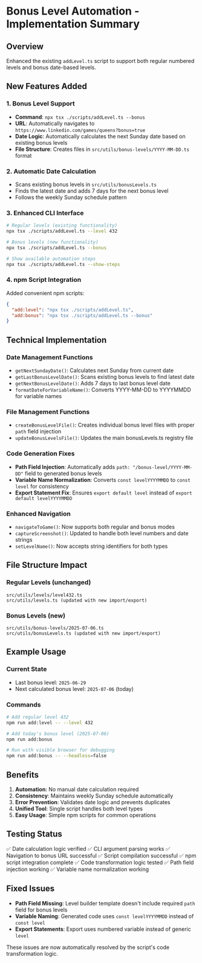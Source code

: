 # Bonus Level Automation - Implementation Summary

## Overview
Enhanced the existing `addLevel.ts` script to support both regular numbered levels and bonus date-based levels.

## New Features Added

### 1. **Bonus Level Support**
- **Command**: `npx tsx ./scripts/addLevel.ts --bonus`
- **URL**: Automatically navigates to `https://www.linkedin.com/games/queens?bonus=true`
- **Date Logic**: Automatically calculates the next Sunday date based on existing bonus levels
- **File Structure**: Creates files in `src/utils/bonus-levels/YYYY-MM-DD.ts` format

### 2. **Automatic Date Calculation**
- Scans existing bonus levels in `src/utils/bonusLevels.ts`
- Finds the latest date and adds 7 days for the next bonus level
- Follows the weekly Sunday schedule pattern

### 3. **Enhanced CLI Interface**
```bash
# Regular levels (existing functionality)
npx tsx ./scripts/addLevel.ts --level 432

# Bonus levels (new functionality)
npx tsx ./scripts/addLevel.ts --bonus

# Show available automation steps
npx tsx ./scripts/addLevel.ts --show-steps
```

### 4. **npm Script Integration**
Added convenient npm scripts:
```json
{
  "add:level": "npx tsx ./scripts/addLevel.ts",
  "add:bonus": "npx tsx ./scripts/addLevel.ts --bonus"
}
```

## Technical Implementation

### Date Management Functions
- `getNextSundayDate()`: Calculates next Sunday from current date
- `getLastBonusLevelDate()`: Scans existing bonus levels to find latest date
- `getNextBonusLevelDate()`: Adds 7 days to last bonus level date
- `formatDateForVariableName()`: Converts YYYY-MM-DD to YYYYMMDD for variable names

### File Management Functions
- `createBonusLevelFile()`: Creates individual bonus level files with proper `path` field injection
- `updateBonusLevelsFile()`: Updates the main bonusLevels.ts registry file

### Code Generation Fixes
- **Path Field Injection**: Automatically adds `path: "/bonus-level/YYYY-MM-DD"` field to generated bonus levels
- **Variable Name Normalization**: Converts `const levelYYYYMMDD` to `const level` for consistency
- **Export Statement Fix**: Ensures `export default level` instead of `export default levelYYYYMMDD`

### Enhanced Navigation
- `navigateToGame()`: Now supports both regular and bonus modes
- `captureScreenshot()`: Updated to handle both level numbers and date strings
- `setLevelName()`: Now accepts string identifiers for both types

## File Structure Impact

### Regular Levels (unchanged)
```
src/utils/levels/level432.ts
src/utils/levels.ts (updated with new import/export)
```

### Bonus Levels (new)
```
src/utils/bonus-levels/2025-07-06.ts
src/utils/bonusLevels.ts (updated with new import/export)
```

## Example Usage

### Current State
- Last bonus level: `2025-06-29`
- Next calculated bonus level: `2025-07-06` (today)

### Commands
```bash
# Add regular level 432
npm run add:level -- --level 432

# Add today's bonus level (2025-07-06)
npm run add:bonus

# Run with visible browser for debugging
npm run add:bonus -- --headless=false
```

## Benefits
1. **Automation**: No manual date calculation required
2. **Consistency**: Maintains weekly Sunday schedule automatically
3. **Error Prevention**: Validates date logic and prevents duplicates
4. **Unified Tool**: Single script handles both level types
5. **Easy Usage**: Simple npm scripts for common operations

## Testing Status
✅ Date calculation logic verified
✅ CLI argument parsing works
✅ Navigation to bonus URL successful
✅ Script compilation successful
✅ npm script integration complete
✅ Code transformation logic tested
✅ Path field injection working
✅ Variable name normalization working

## Fixed Issues
- **Path Field Missing**: Level builder template doesn't include required `path` field for bonus levels
- **Variable Naming**: Generated code uses `const levelYYYYMMDD` instead of `const level`
- **Export Statements**: Export uses numbered variable instead of generic `level`

These issues are now automatically resolved by the script's code transformation logic.
